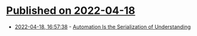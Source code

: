 # [Published on 2022-04-18](index.md)

* [2022-04-18, 16:57:38](https://news.ycombinator.com/item?id=31073352) - [Automation Is the Serialization of Understanding](https://changelog.com/posts/automation-is-the-serialization-of-understanding)
